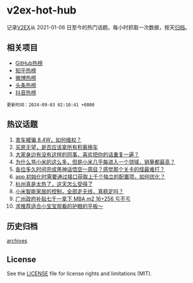 # v2ex-hot-hub

 记录[V2EX](https://www.v2ex.com/)从 2021-01-06 日至今的热门话题。每小时抓取一次数据，按天[归档](archives)。
 
 ## 相关项目

- [GitHub热榜](https://github.com/snaildev/github-hot-hub)
- [知乎热榜](https://github.com/snaildev/zhihu-hot-hub)
- [微博热榜](https://github.com/snaildev/weibo-hot-hub)
- [头条热榜](https://github.com/snaildev/toutiao-hot-hub)
- [抖音热榜](https://github.com/snaildev/douyin-hot-hub)


 `更新时间：2024-09-03 02:10:41 +0800`

## 热议话题

1. [卖车被骗 8.4W，如何维权？](https://www.v2ex.com/t/1069549)
1. [买房无望，是否应该拿所有积蓄换车](https://www.v2ex.com/t/1069615)
1. [大家身边有没有这样的同事，喜欢把你的话重复一遍？](https://www.v2ex.com/t/1069513)
1. [为什么骂小米的这么多，但是小米几乎每进入一个领域，销量都最高？](https://www.v2ex.com/t/1069554)
1. [各位多久时间完成黑神话悟空一周目？感觉那个关卡的怪最难打？](https://www.v2ex.com/t/1069536)
1. [app 初始化时需要通过接口获取上千个独立的配置项，如何优化？](https://www.v2ex.com/t/1069523)
1. [杭州真是太热了，这天怎么受得了](https://www.v2ex.com/t/1069609)
1. [小米智能家居的控制，全部走无线，真稳定吗？](https://www.v2ex.com/t/1069561)
1. [广州政府补贴七千一拿下 MBA m2 16+256 亏不亏](https://www.v2ex.com/t/1069482)
1. [求推荐适合小宝宝观看的护眼的平板～](https://www.v2ex.com/t/1069500)

## 历史归档

[archives](archives)

## License

See the [LICENSE](LICENSE) file for license rights and limitations (MIT).
